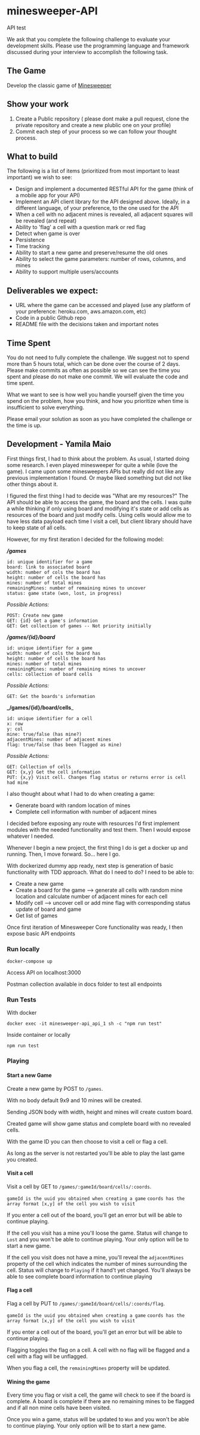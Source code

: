 # minesweeper-API
API test

We ask that you complete the following challenge to evaluate your development skills. Please use the programming language and framework discussed during your interview to accomplish the following task.

## The Game
Develop the classic game of [Minesweeper](https://en.wikipedia.org/wiki/Minesweeper_(video_game))

## Show your work

1.  Create a Public repository ( please dont make a pull request, clone the private repository and create a new plublic one on your profile)
2.  Commit each step of your process so we can follow your thought process.

## What to build
The following is a list of items (prioritized from most important to least important) we wish to see:
* Design and implement  a documented RESTful API for the game (think of a mobile app for your API)
* Implement an API client library for the API designed above. Ideally, in a different language, of your preference, to the one used for the API
* When a cell with no adjacent mines is revealed, all adjacent squares will be revealed (and repeat)
* Ability to 'flag' a cell with a question mark or red flag
* Detect when game is over
* Persistence
* Time tracking
* Ability to start a new game and preserve/resume the old ones
* Ability to select the game parameters: number of rows, columns, and mines
* Ability to support multiple users/accounts
 
## Deliverables we expect:
* URL where the game can be accessed and played (use any platform of your preference: heroku.com, aws.amazon.com, etc)
* Code in a public Github repo
* README file with the decisions taken and important notes

## Time Spent
You do not need to fully complete the challenge. We suggest not to spend more than 5 hours total, which can be done over the course of 2 days.  Please make commits as often as possible so we can see the time you spent and please do not make one commit.  We will evaluate the code and time spent.
 
What we want to see is how well you handle yourself given the time you spend on the problem, how you think, and how you prioritize when time is insufficient to solve everything.

Please email your solution as soon as you have completed the challenge or the time is up.

## Development - Yamila Maio

First things first, I had to think about the problem. As usual, I started doing some research. I even played minesweeper for quite a while (love the  game). 
I came upon some minesweepers APIs but really did not like any previous implementation I found. Or maybe liked something but did not like other things about it.

I figured the first thing I had to decide was "What are my resources?" The API should be able to access the game, the board and the cells. 
I was quite a while thinking if only using board and modifying it's state or add cells as resources of the board and just modify cells. Using cells would allow me to have less data payload each time I visit a cell, but client library should have to keep state of all cells.
 
 However, for my first iteration I decided for the following model:
 
 **_/games_**
 
    id: unique identifier for a game
    board: link to associated board
    width: number of cols the board has
    height: number of cells the board has
    mines: number of total mines
    remainingMines: number of remaining mines to uncover
    status: game state (won, lost, in progress)
    
_Possible Actions:_

    POST: Create new game
    GET: {id} Get a game's information
    GET: Get collection of games -- Not priority initially
    
**_/games/{id}/board_**

    id: unique identifier for a game
    width: number of cols the board has
    height: number of cells the board has
    mines: number of total mines
    remainingMines: number of remaining mines to uncover
    cells: collection of board cells

_Possible Actions:_

    GET: Get the boards's information
    
**_/games/{id}/board/cells**_  

    id: unique identifier for a cell
    x: row
    y: col
    mine: true/false (has mine?)
    adjacentMines: number of adjacent mines
    flag: true/false (has been flagged as mine)

_Possible Actions:_

    GET: Collection of cells
    GET: {x,y} Get the cell information
    PUT: {x,y} Visit cell. Changes flag status or returns error is cell had mine
    
    
I also thought about what I had to do when creating a game:
 * Generate board with random location of mines
 * Complete cell information with number of adjacent mines
 
I decided before exposing any route with resources I'd first implement modules with the needed functionality and test them. Then I would expose whatever I needed.

Whenever I begin a new project, the first thing I do is get a docker up and running. Then, I move forward. So... here I go.

With dockerized dummy app ready, next step is generation of basic
 functionality with TDD approach. What do I need to do? I need to be able to:
* Create a new game
* Create a board for the game --> generate all cells with random mine location and calculate number of adjacent mines for each cell
* Modify cell --> uncover cell or add mine flag with corresponding status update of board and game
* Get list of games

Once first iteration of Minesweeper Core functionality was ready, I then expose basic API endpoints

### Run locally
`docker-compose up`

Access API on localhost:3000

Postman collection available in docs folder to test all endpoints

### Run Tests
With docker

`docker exec -it minesweeper-api_api_1 sh -c "npm run test"`

Inside container or locally

`npm run test`
 
 
### Playing
#### Start a new Game
Create a new game by POST to `/games`. 

With no body default 9x9 and 10 mines will be created. 

Sending JSON body with width, height and mines will create custom board. 

Created game will show game status and complete board with no revealed cells.

With the game ID you can then choose to visit a cell or flag a cell.

As long as the server is not restarted you'll be able to play the last game you created.

#### Visit a cell
Visit a cell by GET to `/games/:gameId/board/cells/:coords`. 

`gameId is the uuid you obtained when creating a game`
`coords has the array format [x,y] of the cell you wish to visit`

If you enter a cell out of the board, you'll get an error but will be able to continue playing.

If the cell you visit has a mine you'll loose the game. Status will change to `Lost` and you won't be able to continue playing. Your only option will be to start a new game.

If the cell you visit does not have a mine, you'll reveal the `adjacentMines` property of the cell which indicates the number of mines surrounding the cell. Status will change to `Playing` if it hand't yet changed. You'll always be able to see complete board information to continue playing

#### Flag a cell
Flag a cell by PUT to `/games/:gameId/board/cells/:coords/flag`. 

`gameId is the uuid you obtained when creating a game`
`coords has the array format [x,y] of the cell you wish to visit`

If you enter a cell out of the board, you'll get an error but will be able to continue playing.

Flagging toggles the flag on a cell. A cell with no flag will be flagged and a cell with a flag will be unflagged.

When you flag a cell, the `remainingMines` property will be updated. 

#### Wining the game
Every time you flag or visit a cell, the game will check to see if the board is complete. A board is complete if there are no remaining mines to be flagged and if all non mine cells have been visited.

Once you win a game, status will be updated to `Won` and you won't be able to continue playing.  Your only option will be to start a new game.